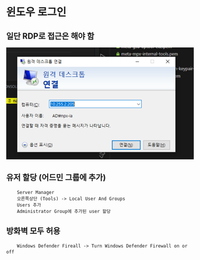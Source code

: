 # 윈도우 로그인

## 일단 RDP로 접근은 해야 함

![1](./public/1.PNG)

## 유저 할당 (어드민 그룹에 추가)

```
    Server Manager
    오른쪽상단 (Tools) -> Local User And Groups
    Users 추가
    Administrator Group에 추가된 user 할당
```

## 방화벽 모두 허용

```
    Windows Defender Fireall -> Turn Windows Defender Firewall on or off
```
